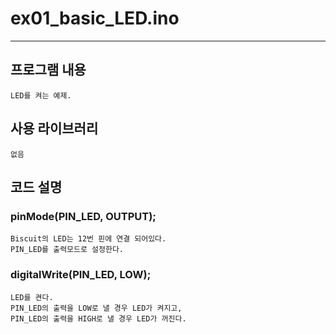 # ex01\_basic\_LED.ino
* * * 
## 프로그램 내용
    LED를 켜는 예제.

## 사용 라이브러리
    없음

## 코드 설명
### pinMode(PIN_LED, OUTPUT);
    Biscuit의 LED는 12번 핀에 연결 되어있다.
    PIN_LED를 출력모드로 설정한다.

### digitalWrite(PIN_LED, LOW);
    LED를 켠다.
    PIN_LED의 출력을 LOW로 낼 경우 LED가 켜지고,
    PIN_LED의 출력을 HIGH로 낼 경우 LED가 꺼진다.
